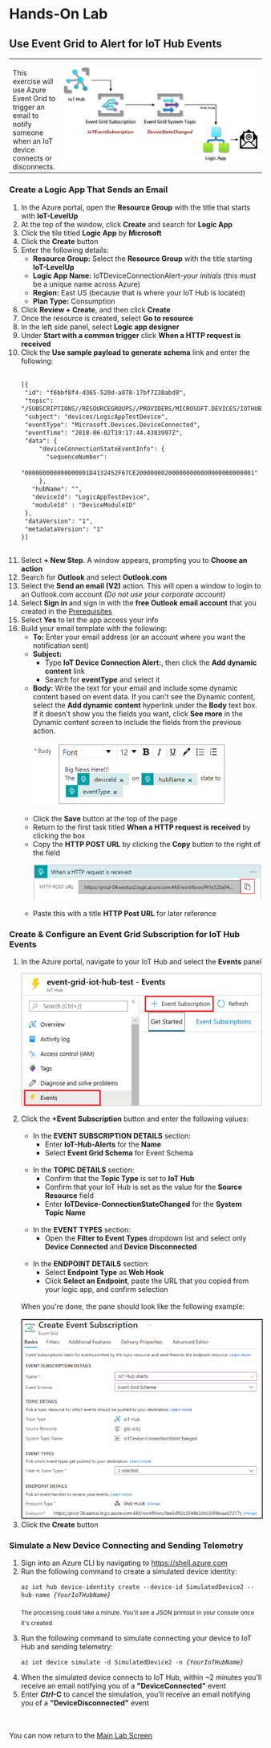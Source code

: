 <h1>Hands-On Lab</h1>

<h2>Use Event Grid to Alert for IoT Hub Events</h2>
<table>
<tr>
<td width="20%" valign="top"><br>This exercise will use Azure Event Grid to trigger an email to notify someone when an IoT device connects or disconnects.</td>
<td>

![EventGridDiagram](./images/EventGridDiagram.png) 

</td>
</tr>
</table>
<p>
<h3>Create a Logic App That Sends an Email</h3>
<ol>
  <li>In the Azure portal, open the <b>Resource Group</b> with the title that starts with <b>IoT-LevelUp</b>
  <li>At the top of the window, click <b>Create</b> and search for <b>Logic App</b>
  <li>Click the tile titled <b>Logic App</b> by <b>Microsoft</b>
  <li>Click the <b>Create</b> button
  <li>Enter the following details:
    <ul>
      <li><b>Resource Group:</b> Select the <b>Resource Group</b> with the title starting <b>IoT-LevelUp</b>
      <li><b>Logic App Name:</b> IoTDeviceConnectionAlert-<i>your initials</i>  (this must be a unique name across Azure)
      <li><b>Region:</b>  East US (because that is where your IoT Hub is located)
      <li><b>Plan Type:</b> Consumption
    </ul>
  <li>Click <b>Review + Create</b>, and then click <b>Create</b>
  <li>Once the resource is created, select <b>Go to resource</b>
  <li>In the left side panel, select <b>Logic app designer</b>
  <li>Under <b>Start with a common trigger</b> click <b>When a HTTP request is received</b>
  <li>Click the <b>Use sample payload to generate schema</b> link and enter the following:
    <pre><code class="lang-azurecli" title="JSON">
[{  
 "id": "f6bbf8f4-d365-520d-a878-17bf7238abd8",
 "topic": "/SUBSCRIPTIONS/<azure subscription ID>/RESOURCEGROUPS/<resource group name>/PROVIDERS/MICROSOFT.DEVICES/IOTHUBS/<hub name>",
 "subject": "devices/LogicAppTestDevice",
 "eventType": "Microsoft.Devices.DeviceConnected",
 "eventTime": "2018-06-02T19:17:44.4383997Z",
 "data": {
     "deviceConnectionStateEventInfo": {
       "sequenceNumber":
         "000000000000000001D4132452F67CE200000002000000000000000000000001"
     },
   "hubName": "<hub name>",
   "deviceId": "LogicAppTestDevice",
   "moduleId" : "DeviceModuleID"
 }, 
 "dataVersion": "1",
 "metadataVersion": "1"
}]
 </code></pre>
 <li>Select <b>+ New Step</b>. A window appears, prompting you to <b>Choose an action</b>
 <li>Search for <b>Outlook</b> and select <b>Outlook.com</b>
 <li>Select the <b>Send an email (V2)</b> action.  This will open a window to login to an Outlook.com account <i>(Do not use your corporate account)</i>
 <li>Select <b>Sign in</b> and sign in with the <b>free Outlook email account</b> that you created in the <a href="./prerequisites.md">Prerequisites</a>
 <li>Select <b>Yes</b> to let the app access your info
 <li>Build your email template with the following:
 <ul>
   <li><b>To:</b> Enter your email address (or an account where you want the notification sent)
   <li><b>Subject:</b>
   <ul>
     <li>Type <b>IoT Device Connection Alert:</b>, then click the <b>Add dynamic content</b> link
     <li>Search for <b>eventType</b> and select it
   </ul>
 <li><b>Body:</b> Write the text for your email and include some dynamic content based on event data. If you can't see the Dynamic content, select the <b>Add dynamic content</b> hyperlink under the <b>Body</b> text box. If it doesn't show you the fields you want, click <b>See more</b> in the Dynamic content screen to include the fields from the previous action.
 
 ![AlertEmailBody](./images/IoTDeviceConnectionStateAlert-Body.png)
 <li>Click the <b>Save</b> button at the top of the page
 <li>Return to the first task titled <b>When a HTTP request is received</b> by clicking the box
 <li>Copy the <b>HTTP POST URL</b> by clicking the <b>Copy</b> button to the right of the field
 
 ![WebHookURL](./images/HTTPWebHook-URL.png)
 <li>Paste this with a title <b>HTTP Post URL</b> for later reference
</ol>
<h3>Create & Configure an Event Grid Subscription for IoT Hub Events</h2>
<ol>
<li>In the Azure portal, navigate to your IoT Hub and select the <b>Events</b> panel

![IoTHubEventGrid](./images/IotHub-EventGridSubscription.png)

<li>Click the <b>+Event Subscription</b> button and enter the following values:
<ul><br>
  <li>In the <b>EVENT SUBSCRIPTION DETAILS</b> section:
  <ul>
    <li>Enter <b>IoT-Hub-Alerts</b> for the <b>Name</b>
    <li>Select <b>Event Grid Schema</b> for </b>Event Schema</b>
  </ul><br>
  <li>In the <b>TOPIC DETAILS</b> section:
  <ul>
    <li>Confirm that the <b>Topic Type</b> is set to <b>IoT Hub</b>
    <li>Confirm that your IoT Hub is set as the value for the <b>Source Resource</b> field
    <li>Enter <b>IoTDevice-ConnectionStateChanged</b> for the <b>System Topic Name</b>
  </ul><br>
  <li>In the <b>EVENT TYPES</b> section:
  <ul>
    <li>Open the <b>Filter to Event Types</b> dropdown list and select only <b>Device Connected</b> and <b>Device Disconnected</b>
  </ul><br>
  <li>In the <b>ENDPOINT DETAILS</b> section:
  <ul>
    <li>Select <b>Endpoint Type</b> as <b>Web Hook</b>
    <li>Click <b>Select an Endpoint</b>, paste the URL that you copied from your logic app, and confirm selection
  </ul>
  </ul>
  <br>
  When you're done, the pane should look like the following example:
  <br><br>
  <img src="./images/CreateEventSubscription.png" style="border:1px solid black">
  <li>Click the <b>Create</b> button
</ol>
<h3>Simulate a New Device Connecting and Sending Telemetry</h3>
<ol>
<li>Sign into an Azure CLI by navigating to <a href="https://shell.azure.com">https://shell.azure.com</a>
<li>Run the following command to create a simulated device identity:
<p>
  <pre><code class="lang-azurecli">az iot hub device-identity create --device-id SimulatedDevice2 --hub-name <i>{YourIoTHubName}</i>
</code></pre>
<sub>The processing could take a minute. You'll see a JSON printout in your console once it's created.</sub><p>
<li>Run the following command to simulate connecting your device to IoT Hub and sending telemetry:
<p>
  <pre><code class="lang-azurecli">az iot device simulate -d SimulatedDevice2 -n <i>{YourIoTHubName}</i>
</code></pre>
<li>When the simulated device connects to IoT Hub, within ~2 minutes you'll receive an email notifying you of a <b>"DeviceConnected"</b> event
<li>Enter <b><i>Ctrl</i>-C</b> to cancel the simulation, you'll receive an email notifying you of a <b>"DeviceDisconnected"</b> event
</ol>
<br><br>
You can now return to the <a href="README.md">Main Lab Screen</a>
